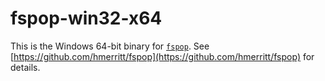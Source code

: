 # fspop-win32-x64

This is the Windows 64-bit binary for [`fspop`](https://github.com/hmerritt/fspop). See [https://github.com/hmerritt/fspop](https://github.com/hmerritt/fspop) for details.

